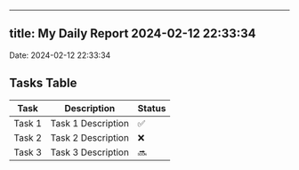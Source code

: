 
---
title: My Daily Report 2024-02-12 22:33:34
---

Date: 2024-02-12 22:33:34

## Tasks Table

| Task | Description | Status |
|------|-------------|--------|
| Task 1 | Task 1 Description | ✅ |
| Task 2 | Task 2 Description | ❌ |
| Task 3 | Task 3 Description | 🔜 |
